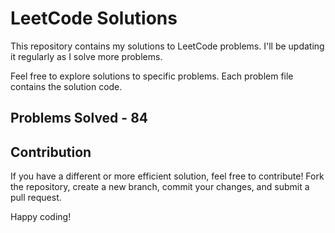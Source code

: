 # LeetCode Solutions

This repository contains my solutions to LeetCode problems. I'll be updating it regularly as I solve more problems.

Feel free to explore solutions to specific problems. Each problem file contains the solution code.

## Problems Solved - 84

## Contribution

If you have a different or more efficient solution, feel free to contribute! Fork the repository, create a new branch, commit your changes, and submit a pull request.

Happy coding!